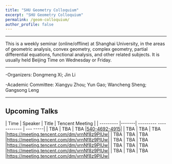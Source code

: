 ```yaml
---
title: "SHU Geometry Colloquium"
excerpt: "SHU Geometry Colloquium"
permalink: /geom-colloquium/
author_profile: false
---
```




<hr>

This is a weekly seminar (online/offline) at Shanghai University, in the areas of geometric analysis, convex geometry, complex geometry, partial differential equations, functional analysis, and other related subjects.  It is usually held Beijing Time on Wednesday or Friday.

<hr>

-Organizers: Dongmeng Xi; Jin Li

-Academic Committee: Xiangyu Zhou; Yun Gao; Wancheng Sheng; Gangsong Leng

<hr>

## Upcoming Talks

| Time  | Speaker |         Title          |        Tencent Meeting          |
| --------- |-------| --------- ------------ | --- -----|
| TBA      | TBA    | TBA    |[540-4692-4915](https://meeting.tencent.com/dm/vrnNf8z9PIUw)|
| TBA   | TBA        | TBA    |https://meeting.tencent.com/dm/vrnNf8z9PIUw|
| TBA      | TBA    | TBA    |https://meeting.tencent.com/dm/vrnNf8z9PIUw|
| TBA   | TBA        | TBA    |https://meeting.tencent.com/dm/vrnNf8z9PIUw|
| TBA      | TBA    | TBA    |https://meeting.tencent.com/dm/vrnNf8z9PIUw|
| TBA   | TBA        | TBA    |https://meeting.tencent.com/dm/vrnNf8z9PIUw|


